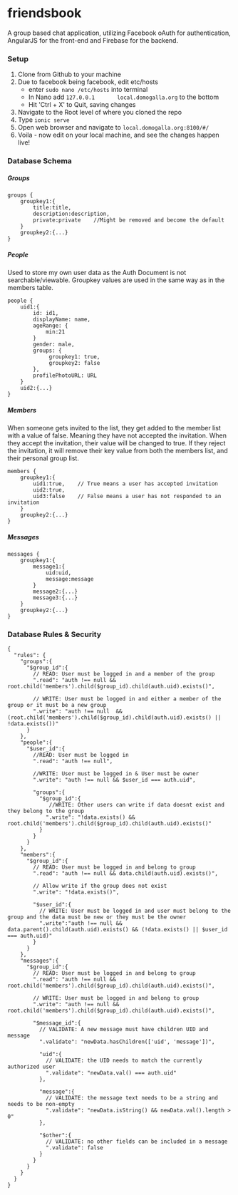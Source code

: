 # friendsbook
A group based chat application, utilizing Facebook oAuth for authentication, AngularJS for the front-end and Firebase for the backend.


### Setup
1. Clone from Github to your machine
2. Due to facebook being facebook, edit etc/hosts
    - enter ``` sudo nano /etc/hosts ``` into terminal
    - In Nano add ``` 127.0.0.1       local.domogalla.org ``` to the bottom 
    - Hit 'Ctrl + X' to Quit, saving changes
3. Navigate to the Root level of where you cloned the repo
4. Type ``` ionic serve ```
5. Open web browser and navigate to ``` local.domogalla.org:8100/#/ ```
6. Voila - now edit on your local machine, and see the changes happen live!


### Database Schema

##### Groups
    groups {
    	groupkey1:{
            title:title,
            description:description,
            private:private    //Might be removed and become the default
    	}
    	groupkey2:{...}
    }

##### People
Used to store my own user data as the Auth Document is not searchable/viewable. Groupkey values are used in the same way as in the members table.

    people {
    	uid1:{
    	    id: id1,
            displayName: name,
            ageRange: {
                min:21
            }
            gender: male,
            groups: {
                 groupkey1: true,
                 groupkey2: false
            },
            profilePhotoURL: URL
    	}
    	uid2:{...}
    }

##### Members
When someone gets invited to the list, they get added to the member list with a value of false. Meaning they have not accepted the invitation. When they accept the invitation, their value will be changed to true. If they reject the invitation, it will remove their key value from both the members list, and their personal group list.

    members {
    	groupkey1:{
            uid1:true,    // True means a user has accepted invitation
            uid2:true,
            uid3:false    // False means a user has not responded to an invitation
    	}
    	groupkey2:{...}
    }

##### Messages
    messages {
    	groupkey1:{
    		message1:{
    			uid:uid,
    			message:message
    		}
    		message2:{...}
    		message3:{...}
    	}
    	groupkey2:{...}
    }

### Database Rules & Security

    {
      "rules": {
        "groups":{
          "$group_id":{
            // READ: User must be logged in and a member of the group
            ".read": "auth !== null && root.child('members').child($group_id).child(auth.uid).exists()",
            
            // WRITE: User must be logged in and either a member of the group or it must be a new group
            ".write": "auth !== null  && (root.child('members').child($group_id).child(auth.uid).exists() || !data.exists())"
          }
        },
        "people":{
          "$user_id":{
            //READ: User must be logged in
            ".read": "auth !== null",
            
            //WRITE: User must be logged in & User must be owner
            ".write": "auth !== null && $user_id === auth.uid",
            
            "groups":{
              "$group_id":{
                 //WRITE: Other users can write if data doesnt exist and they belong to the group
                ".write": "!data.exists() && root.child('members').child($group_id).child(auth.uid).exists()"
              }
            }
          }
        },
        "members":{
          "$group_id":{
            // READ: User must be logged in and belong to group
            ".read": "auth !== null && data.child(auth.uid).exists()",
            
            // Allow write if the group does not exist
            ".write": "!data.exists()",
            
            "$user_id":{
              // WRITE: User must be logged in and user must belong to the group and the data must be new or they must be the owner
              ".write":"auth !== null && data.parent().child(auth.uid).exists() && (!data.exists() || $user_id === auth.uid)"
            }
          }
        },
        "messages":{
          "$group_id":{
            // READ: User must be logged in and belong to group
            ".read": "auth !== null && root.child('members').child($group_id).child(auth.uid).exists()",
            
            // WRITE: User must be logged in and belong to group
            ".write": "auth !== null && root.child('members').child($group_id).child(auth.uid).exists()",
            
            "$message_id":{
              // VALIDATE: A new message must have children UID and message
              ".validate": "newData.hasChildren(['uid', 'message'])",
              
              "uid":{
                // VALIDATE: the UID needs to match the currently authorized user
                ".validate": "newData.val() === auth.uid"
              },
              
              "message":{
                // VALIDATE: the message text needs to be a string and needs to be non-empty
                ".validate": "newData.isString() && newData.val().length > 0"
              },
              
              "$other":{
                // VALIDATE: no other fields can be included in a message
                ".validate": false
              }
            }
          }
        }
      }
    }
